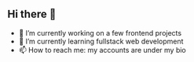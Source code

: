 ## Hi there 👋

- 🔭 I’m currently working on a few frontend projects
- 🌱 I’m currently learning fullstack web development
- 📫 How to reach me: my accounts are under my bio 


